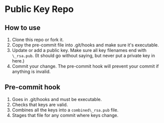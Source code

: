 # Public Key Repo

## How to use

1. Clone this repo or fork it.
2. Copy the pre-commit file into .git/hooks and make sure it's executable.
3. Update or add a public key. Make sure all key filenames end with `\_rsa.pub`. (It should go without saying, but never put a private key in here.)
4. Commit your change. The pre-commit hook will prevent your commit if anything is invalid.

## Pre-commit hook

1. Goes in .git/hooks and must be executable.
2. Checks that keys are valid.
3. Combines all the keys into a `combined\_rsa.pub` file.
4. Stages that file for any commit where keys change.

